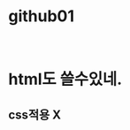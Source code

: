# github01
<html>
<head>
 <style>
   h1{
  color: blue
   }
  </style>
 
  </head>
  <body>
  <h1>html도 쓸수있네.</h1>
 <h2> css적용 X </h2>
</body>
  
  </html>

